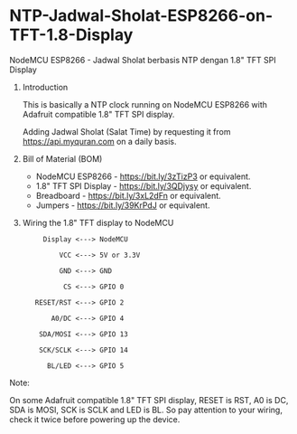 # NTP-Jadwal-Sholat-ESP8266-on-TFT-1.8-Display
NodeMCU ESP8266 - Jadwal Sholat berbasis NTP dengan 1.8" TFT SPI Display

1. Introduction

    This is basically a NTP clock running on NodeMCU ESP8266 with Adafruit compatible 1.8" TFT SPI display. 
    
    Adding Jadwal Sholat (Salat Time) by requesting it from https://api.myquran.com on a daily basis.


2. Bill of Material (BOM)
   - NodeMCU ESP8266        - https://bit.ly/3zTizP3 or equivalent. 
   - 1.8" TFT SPI Display   - https://bit.ly/3QDjysy or equivalent. 
   - Breadboard             - https://bit.ly/3xL2dFn or equivalent. 
   - Jumpers                - https://bit.ly/39KrPdJ or equivalent. 


3. Wiring the 1.8" TFT display to NodeMCU

            Display <---> NodeMCU

                VCC <---> 5V or 3.3V

                GND <---> GND

                 CS <---> GPIO 0
        
          RESET/RST <---> GPIO 2

              A0/DC <---> GPIO 4

           SDA/MOSI <---> GPIO 13

           SCK/SCLK <---> GPIO 14

             BL/LED <---> GPIO 5
        
Note:

On some Adafruit compatible 1.8" TFT SPI display, RESET is RST, A0 is DC, SDA is MOSI, SCK is SCLK and LED is BL. So pay attention to your wiring, check it twice before powering up the device. 




